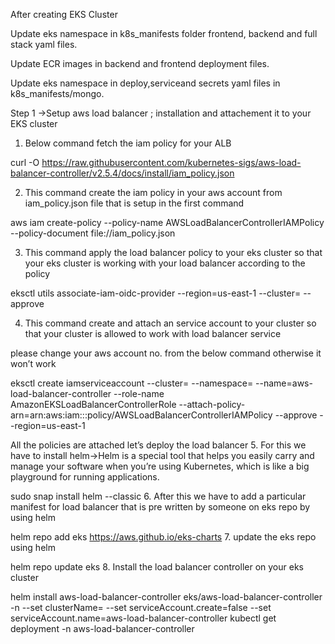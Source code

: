 After creating EKS Cluster

Update eks namespace in k8s_manifests folder frontend, backend and full stack yaml files.

Update ECR images in backend and frontend deployment files.

Update eks namespace in deploy,serviceand secrets yaml files in k8s_manifests/mongo.


Step 1 →Setup aws load balancer ; installation and attachement it to your EKS cluster
1. Below command fetch the iam policy for your ALB

curl -O https://raw.githubusercontent.com/kubernetes-sigs/aws-load-balancer-controller/v2.5.4/docs/install/iam_policy.json

2. This command create the iam policy in your aws account from iam_policy.json file that is setup in the first command

aws iam create-policy --policy-name AWSLoadBalancerControllerIAMPolicy --policy-document file://iam_policy.json

3. This command apply the load balancer policy to your eks cluster so that your eks cluster is working with your load balancer according to the policy

eksctl utils associate-iam-oidc-provider --region=us-east-1 --cluster=<cluster-name> --approve

4. This command create and attach an service account to your cluster so that your cluster is allowed to work with load balancer service

please change your aws account no. from the below command otherwise it won’t work

eksctl create iamserviceaccount --cluster=<cluster-name> --namespace=<namespace> --name=aws-load-balancer-controller --role-name AmazonEKSLoadBalancerControllerRole --attach-policy-arn=arn:aws:iam::<Account No>:policy/AWSLoadBalancerControllerIAMPolicy --approve --region=us-east-1

All the policies are attached let’s deploy the load balancer
5. For this we have to install helm→Helm is a special tool that helps you easily carry and manage your software when you’re using Kubernetes, which is like a big playground for running applications.

sudo snap install helm --classic
6. After this we have to add a particular manifest for load balancer that is pre written by someone on eks repo by using helm

helm repo add eks https://aws.github.io/eks-charts
7. update the eks repo using helm

helm repo update eks
8. Install the load balancer controller on your eks cluster

helm install aws-load-balancer-controller eks/aws-load-balancer-controller -n <namespace> --set clusterName=<cluster-name> --set serviceAccount.create=false --set serviceAccount.name=aws-load-balancer-controller
kubectl get deployment -n <namespace> aws-load-balancer-controller

